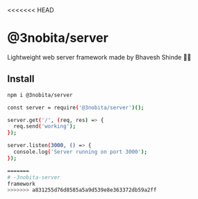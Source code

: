 <<<<<<< HEAD
# @3nobita/server

Lightweight web server framework made by Bhavesh Shinde 🧠🔥

## Install

```bash
npm i @3nobita/server

const server = require('@3nobita/server')();

server.get('/', (req, res) => {
  req.send('working');
});

server.listen(3000, () => {
  console.log('Server running on port 3000');
});

=======
# -3nobita-server
framework 
>>>>>>> a831255d76d8585a5a9d539e8e363372db59a2ff
